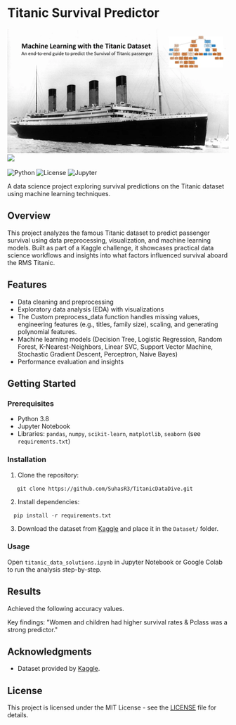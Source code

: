 # Titanic Survival Predictor

![](https://github.com/SuhasR3/Titanic-Survival-Predictor/blob/main/HW1/banner.png)
![](https://github.com/SuhasR3/Titanic-Survival-Predictor/blob/main/HW1/Titanic-Survival-Predictor-Output.png)

![Python](https://img.shields.io/badge/python-3.8-blue)
![License](https://img.shields.io/badge/license-MIT-green)
![Jupyter](https://img.shields.io/badge/Jupyter-Notebook-orange)

A data science project exploring survival predictions on the Titanic dataset using machine learning techniques.

## Overview
This project analyzes the famous Titanic dataset to predict passenger survival using data preprocessing, visualization, and machine learning models. Built as part of a Kaggle challenge, it showcases practical data science workflows and insights into what factors influenced survival aboard the RMS Titanic.

## Features
- Data cleaning and preprocessing
- Exploratory data analysis (EDA) with visualizations
- The Custom preprocess_data function handles missing values, engineering features (e.g., titles, family size), scaling, and generating polynomial features.
- Machine learning models (Decision Tree, Logistic Regression, Random Forest, K-Nearest-Neighbors, Linear SVC, Support Vector Machine, Stochastic Gradient Descent, Perceptron, Naive Bayes)
- Performance evaluation and insights

## Getting Started
### Prerequisites
- Python 3.8
- Jupyter Notebook
- Libraries: `pandas`, `numpy`, `scikit-learn`, `matplotlib`, `seaborn` (see `requirements.txt`)

### Installation
1. Clone the repository:
```
   git clone https://github.com/SuhasR3/TitanicDataDive.git
   ```
2. Install dependencies:
```
  pip install -r requirements.txt
```
3. Download the dataset from [Kaggle](https://www.kaggle.com/competitions/titanic) and place it in the `Dataset/` folder.

### Usage
Open `titanic_data_solutions.ipynb` in Jupyter Notebook or Google Colab to run the analysis step-by-step.

## Results
Achieved the following accuracy values.
  
  
Key findings: "Women and children had higher survival rates & Pclass was a strong predictor."


## Acknowledgments
- Dataset provided by [Kaggle](https://www.kaggle.com/c/titanic).

## License
This project is licensed under the MIT License - see the [LICENSE](https://github.com/SuhasR3/Titanic-Survival-Predictor/blob/main/LICENSE.md) file for details.   
